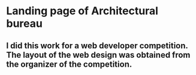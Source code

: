 # Landing page of Architectural bureau
## I did this work for a web developer competition. The layout of the web design was obtained from the organizer of the competition.